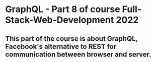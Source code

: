# GraphQL - Part 8 of course Full-Stack-Web-Development 2022

## This part of the course is about GraphQL, Facebook's alternative to REST for communication between browser and server.